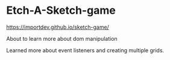 # Etch-A-Sketch-game

https://importdev.github.io/sketch-game/

About to learn more about dom manipulation

Learned more about event listeners and creating multiple grids.
